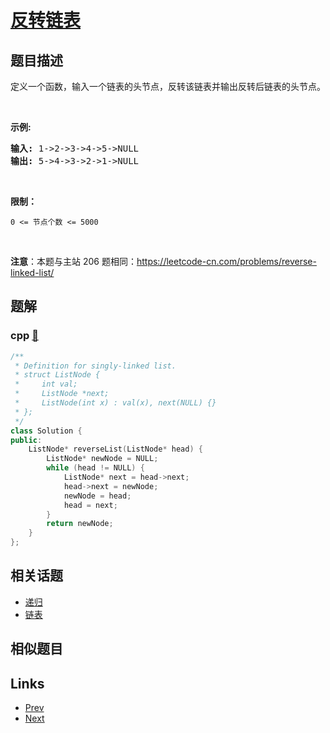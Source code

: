 
# [反转链表](https://leetcode-cn.com/problems/fan-zhuan-lian-biao-lcof)

## 题目描述

<p>定义一个函数，输入一个链表的头节点，反转该链表并输出反转后链表的头节点。</p>

<p>&nbsp;</p>

<p><strong>示例:</strong></p>

<pre><strong>输入:</strong> 1-&gt;2-&gt;3-&gt;4-&gt;5-&gt;NULL
<strong>输出:</strong> 5-&gt;4-&gt;3-&gt;2-&gt;1-&gt;NULL</pre>

<p>&nbsp;</p>

<p><strong>限制：</strong></p>

<p><code>0 &lt;= 节点个数 &lt;= 5000</code></p>

<p>&nbsp;</p>

<p><strong>注意</strong>：本题与主站 206 题相同：<a href="https://leetcode-cn.com/problems/reverse-linked-list/">https://leetcode-cn.com/problems/reverse-linked-list/</a></p>


## 题解

### cpp [🔗](fan-zhuan-lian-biao-lcof.cpp) 
```cpp
/**
 * Definition for singly-linked list.
 * struct ListNode {
 *     int val;
 *     ListNode *next;
 *     ListNode(int x) : val(x), next(NULL) {}
 * };
 */
class Solution {
public:
    ListNode* reverseList(ListNode* head) {
        ListNode* newNode = NULL;
        while (head != NULL) {
            ListNode* next = head->next;
            head->next = newNode;
            newNode = head;
            head = next;
        }
        return newNode;
    }
};
```


## 相关话题

- [递归](../../tags/recursion.md) 
- [链表](../../tags/linked-list.md) 


## 相似题目



## Links

- [Prev](../lian-biao-zhong-dao-shu-di-kge-jie-dian-lcof/README.md) 
- [Next](../shan-chu-lian-biao-de-jie-dian-lcof/README.md) 

